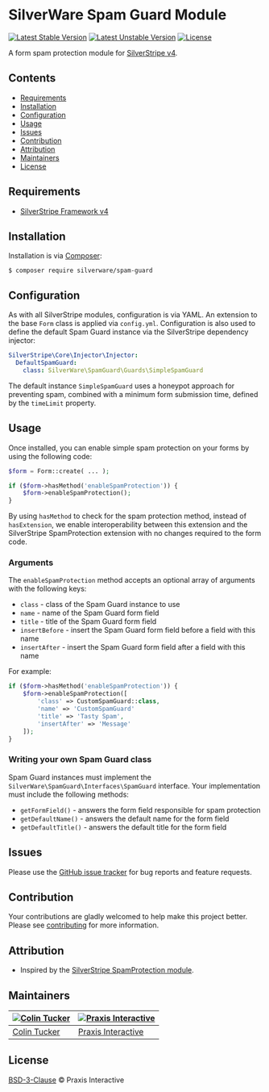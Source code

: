 # SilverWare Spam Guard Module

[![Latest Stable Version](https://poser.pugx.org/silverware/spam-guard/v/stable)](https://packagist.org/packages/silverware/spam-guard)
[![Latest Unstable Version](https://poser.pugx.org/silverware/spam-guard/v/unstable)](https://packagist.org/packages/silverware/spam-guard)
[![License](https://poser.pugx.org/silverware/spam-guard/license)](https://packagist.org/packages/silverware/spam-guard)

A form spam protection module for [SilverStripe v4][silverstripe-framework].

## Contents

- [Requirements](#requirements)
- [Installation](#installation)
- [Configuration](#configuration)
- [Usage](#usage)
- [Issues](#issues)
- [Contribution](#contribution)
- [Attribution](#attribution)
- [Maintainers](#maintainers)
- [License](#license)

## Requirements

- [SilverStripe Framework v4][silverstripe-framework]

## Installation

Installation is via [Composer][composer]:

```
$ composer require silverware/spam-guard
```

## Configuration

As with all SilverStripe modules, configuration is via YAML. An extension to the base `Form` class is
applied via `config.yml`. Configuration is also used to define the default Spam Guard instance via the
SilverStripe dependency injector:

```yaml
SilverStripe\Core\Injector\Injector:
  DefaultSpamGuard:
    class: SilverWare\SpamGuard\Guards\SimpleSpamGuard
```

The default instance `SimpleSpamGuard` uses a honeypot approach for preventing spam, combined with a minimum form
submission time, defined by the `timeLimit` property.

## Usage

Once installed, you can enable simple spam protection on your forms by using the following code:

```php
$form = Form::create( ... );

if ($form->hasMethod('enableSpamProtection')) {
    $form->enableSpamProtection();
}
```

By using `hasMethod` to check for the spam protection method, instead of `hasExtension`,
we enable interoperability between this extension and the SilverStripe SpamProtection extension
with no changes required to the form code.

### Arguments

The `enableSpamProtection` method accepts an optional array of arguments with the following keys:

- `class` - class of the Spam Guard instance to use
- `name` - name of the Spam Guard form field
- `title` - title of the Spam Guard form field
- `insertBefore` - insert the Spam Guard form field before a field with this name
- `insertAfter` - insert the Spam Guard form field after a field with this name

For example:

```php
if ($form->hasMethod('enableSpamProtection')) {
    $form->enableSpamProtection([
        'class' => CustomSpamGuard::class,
        'name' => 'CustomSpamGuard'
        'title' => 'Tasty Spam',
        'insertAfter' => 'Message'
    ]);
}
```

### Writing your own Spam Guard class

Spam Guard instances must implement the `SilverWare\SpamGuard\Interfaces\SpamGuard` interface. Your
implementation must include the following methods:

- `getFormField()` - answers the form field responsible for spam protection
- `getDefaultName()` - answers the default name for the form field
- `getDefaultTitle()` - answers the default title for the form field

## Issues

Please use the [GitHub issue tracker][issues] for bug reports and feature requests.

## Contribution

Your contributions are gladly welcomed to help make this project better.
Please see [contributing](CONTRIBUTING.md) for more information.

## Attribution

- Inspired by the [SilverStripe SpamProtection module][silverstripe-spamprotection].

## Maintainers

[![Colin Tucker](https://avatars3.githubusercontent.com/u/1853705?s=144)](https://github.com/colintucker) | [![Praxis Interactive](https://avatars2.githubusercontent.com/u/1782612?s=144)](http://www.praxis.net.au)
---|---
[Colin Tucker](https://github.com/colintucker) | [Praxis Interactive](http://www.praxis.net.au)

## License

[BSD-3-Clause](LICENSE.md) &copy; Praxis Interactive

[composer]: https://getcomposer.org
[silverstripe-framework]: https://github.com/silverstripe/silverstripe-framework
[silverstripe-spamprotection]: https://github.com/silverstripe/silverstripe-spamprotection
[issues]: https://github.com/praxisnetau/silverware-spam-guard/issues
